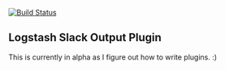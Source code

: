 [![Build Status](https://travis-ci.org/cyli/logstash-output-slack.svg?branch=master)](https://travis-ci.org/cyli/logstash-output-slack)

## Logstash Slack Output Plugin

This is currently in alpha as I figure out how to write plugins. :)
